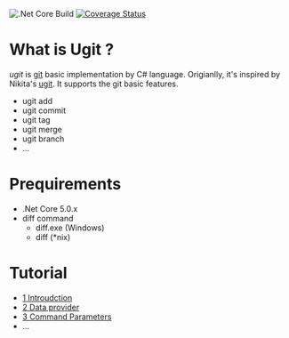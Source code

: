 ![.Net Core Build](https://github.com/gaufung/ugit/workflows/.NET%20Core/badge.svg)
[![Coverage Status](https://coveralls.io/repos/github/gaufung/ugit/badge.svg)](https://coveralls.io/github/gaufung/ugit)



# What is **Ugit** ?

*ugit* is [git](https://en.wikipedia.org/wiki/Git) basic implementation by C# language. Origianlly, it's inspired by Nikita's [ugit](https://www.leshenko.net/p/ugit/). It supports the git basic features. 
- ugit add 
- ugit commit 
- ugit tag 
- ugit merge
- ugit branch
- ...

# Prequirements 
- .Net Core 5.0.x
- diff command
  - diff.exe (Windows)
  - diff (*nix)

# Tutorial
- [1 Introudction](https://fenga.medium.com/implement-git-by-yourself-3-command-parameters-a8a7279f95d6)
- [2 Data provider](https://fenga.medium.com/implement-git-by-yourself-2-data-provider-86c9fc07be0a)
- [3 Command Parameters](https://fenga.medium.com/implement-git-by-yourself-3-command-parameters-a8a7279f95d6)
- ...